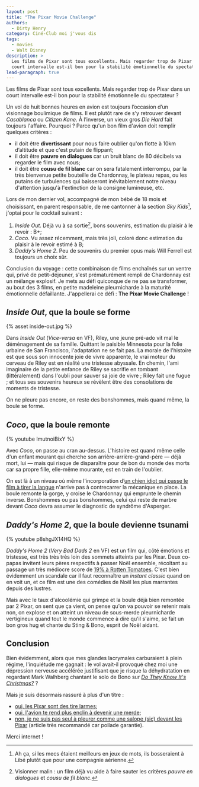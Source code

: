 ```yaml
---
layout: post
title: "The Pixar Movie Challenge"
authors:
  - Dirty Henry
category: Ciné-Club moi j'vous dis
tags:
  - movies
  - Walt Disney
description: >
  Les films de Pixar sont tous excellents. Mais regarder trop de Pixar dans un
  court intervalle est-il bon pour la stabilité émotionnelle du spectateur ?
lead-paragraph: true
---
```


Les films de Pixar sont tous excellents. Mais regarder trop de Pixar dans un
court intervalle est-il bon pour la stabilité émotionnelle du spectateur ?

Un vol de huit bonnes heures en avion est toujours l’occasion d’un visionnage
boulimique de films. Il est plutôt rare de s’y retrouver devant _Casablanca_ ou
_Citizen Kane_. À l’inverse, un vieux gros _Die Hard_ fait toujours l'affaire.
Pourquoi ? Parce qu'un bon film d'avion doit remplir quelques critères :

- il doit être **divertissant** pour nous faire oublier qu'on flotte à 10km
  d’altitude et que c'est putain de flippant;
- il doit être **pauvre en dialogues** car un bruit blanc de 80 décibels va
  regarder le film avec nous;
- il doit être **cousu de fil blanc** car on sera fatalement interrompu, par la
  très bienvenue petite bouteille de Chardonnay, le plateau repas, ou les
  putains de turbulences qui baisseront inévitablement notre niveau d'attention
  jusqu'à l'extinction de la consigne lumineuse, etc.

Lors de mon dernier vol, accompagné de mon bébé de 18 mois et choisissant, en
parent responsable, de me cantonner à la section _Sky Kids_[^spykids], j'optai
pour le cocktail suivant :

1. _Inside Out_. Déjà vu à sa sortie[^dejavu], bons souvenirs, estimation du
   plaisir à le revoir : B+;
2. _Coco_. Vu assez récemment, mais très joli, coloré donc estimation du plaisir
   à le revoir estimé à B;
3. _Daddy's Home 2_. Peu de souvenirs du premier opus mais Will Ferrell est
   toujours un choix sûr.

Conclusion du voyage : cette combinaison de films enchaînés sur un ventre qui,
privé de petit-déjeuner, s'est prématurément rempli de Chardonnay est un mélange
explosif. Je mets au défi quiconque de ne pas se transformer, au bout des 3
films, en petite madeleine pleurnicharde à la maturité émotionnelle défaillante.
J'appellerai ce défi : **The Pixar Movie Challenge** !

## _Inside Out_, que la boule se forme

{% asset inside-out.jpg %}

Dans _Inside Out_ (_Vice-versa_ en VF), Riley, une jeune pré-ado vit mal le
déménagement de sa famille. Quittant le paisible Minnesota pour la folie urbaine
de San Francisco, l'adaptation ne se fait pas. La morale de l'histoire est que
sous son innocente joie de vivre apparente, le vrai moteur du cerveau de Riley
est en réalité une tristesse abyssale. En chemin, l'ami imaginaire de la petite
enfance de Riley se sacrifie en tombant (littéralement) dans l'oubli pour sauver
sa joie de vivre ; Riley fait une fugue ; et tous ses souvenirs heureux se
révèlent être des consolations de moments de tristesse.

On ne pleure pas encore, on reste des bonshommes, mais quand même, la boule se
forme.

## _Coco_, que la boule remonte

{% youtube ImutnoiBixY %}

Avec _Coco_, on passe au cran au-dessus. L'histoire est quand même celle d'un
enfant mourant qui cherche son arrière-arrière-grand-père — déjà mort, lui —
mais qui risque de disparaître pour de bon du monde des morts car sa propre
fille, elle-même mourante, est en train de l'oublier.

On est là à un niveau où même l'incorporation d’[un chien idiot qui passe le
film à tirer la langue][dante] n'arrive pas à contrecarrer la mécanique en
place. La boule remonte la gorge, y croise le Chardonnay qui emprunte le chemin
inverse. Bonshommes ou pas bonshommes, celui qui reste de marbre devant _Coco_
devra assumer le diagnostic de syndrôme d'Asperger.

## _Daddy's Home 2_, que la boule devienne tsunami

{% youtube p8shgJX14HQ %}

_Daddy's Home 2_ (_Very Bad Dads 2_ en VF) est un film qui, côté émotions et
tristesse, est très très très loin des sommets atteints par les Pixar. Deux
co-papas invitent leurs pères respectifs à passer Noël ensemble, récoltant au
passage un très médiocre score de [19% à Rotten Tomatoes][rt]. C'est bien
évidemment un scandale car il faut reconnaître un _instant classic_ quand on en
voit un, et ce film est une des comédies de Noël les plus marrantes depuis des
lustres.

Mais avec le taux d'alcoolémie qui grimpe et la boule déjà bien remontée par 2
Pixar, on sent que ça vient, on pense qu'on va pouvoir se retenir mais non, on
explose et on atteint un niveau de sous-merde pleurnicharde vertigineux quand
tout le monde commence à dire qu'il s'aime, se fait un bon gros hug et chante du
Sting & Bono, esprit de Noël aidant.

## Conclusion

Bien évidemment, alors que mes glandes lacrymales carburaient à plein régime,
l'inquiétude me gagnait : le vol avait-il provoqué chez moi une dépression
nerveuse accélérée justifisant que je risque la déhydratation en regardant Mark
Walhberg chantant le solo de Bono sur [_Do They Know It's Christmas?_][song] ?

Mais je suis désormais rassuré à plus d'un titre :

- [oui, les Pixar sont des tire larmes][cry];
- [oui, l'avion te rend plus enclin à devenir une merde][cry2];
- [non, je ne suis pas seul à pleurer comme une salope (sic) devant les
  Pixar][cry3] (article très recommandé car poilade garantie).

Merci internet !

[dante]: https://disney.fandom.com/wiki/Dante
[rt]: https://www.rottentomatoes.com/m/daddys_home_2/
[song]: https://youtu.be/bjQzJAKxTrE
[cry]: https://www.vulture.com/2015/06/why-pixar-movies-make-us-cry.html
[cry2]:
  https://www.telegraph.co.uk/travel/travel-truths/the-science-behind-why-people-cry-more-easily-on-plane
[cry3]: https://deadspin.com/5313572/dear-pixar-stop-making-me-cry-like-a-bitch

[^spykids]:
    Ah ça, si les mecs étaient meilleurs en jeux de mots, ils bosseraient à Libé
    plutôt que pour une compagnie aérienne.

[^dejavu]:
    Visionner malin : un film déjà vu aide à faire sauter les critères _pauvre
    en dialogues_ et _cousu de fil blanc_.
